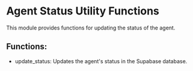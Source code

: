 # Agent Status Utility Functions

This module provides functions for updating the status of the agent.

## Functions:
* update_status: Updates the agent's status in the Supabase database.
